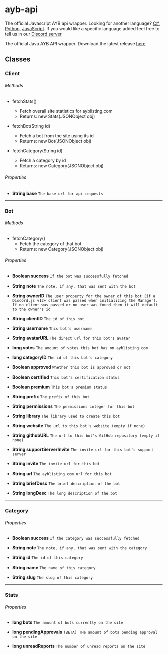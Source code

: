 # ayb-api

The official Javascript AYB api wrapper. Looking for another language? [C#](https://github.com/AdvertiseYourBot/ayb-api.cs), [Python](https://github.com/AdvertiseYourBot/ayb-api.py), [JavaScript](https://github.com/AdvertiseYourBot/ayb-api). If you would like a specific language added feel free to tell us in our [Discord server](https://discord.gg/bDsTZ29)

The official Java AYB API wrapper. Download the latest release [here](https://github.com/AdvertiseYourBot/ayb-api.java/releases/download/v1.0.0/ayb-api.jar)

## Classes

### Client

###### Methods

- fetchStats()
  - Fetch overall site statistics for ayblisting.com
  - Returns: new Stats(JSONObject obj)

- fetchBot(String id)
  - Fetch a bot from the site using its id
  - Returns: new Bot(JSONObject obj)

- fetchCategory(String id)
  - Fetch a category by id
  - Returns: new Category(JSONObject obj)

###### Properties

- **String base** `The base url for api requests`

---

### Bot

###### Methods

- fetchCategory()
  - Fetch the category of that bot
  - Returns: new Category(JSONObject obj)

###### Properties

- **Boolean success** `If the bot was successfully fetched`

- **String note** `The note, if any, that was sent with the bot`

- **String ownerID** `The user property for the owner of this bot (if a Discord.js v12+ client was passed when initializing the Manager). If no client was passed or no user was found then it will default to the owner's id`

- **String clientID** `The id of this bot`

- **String username** `This bot's username`

- **String avatarURL** `The direct url for this bot's avatar`

- **long votes** `The amount of votes this bot has on ayblisting.com`

- **long categoryID** `The id of this bot's category`

- **Boolean approved** `Whether this bot is approved or not`

- **Boolean certified** `This bot's certification status`

- **Boolean premium** `This bot's premium status`

- **String prefix** `The prefix of this bot`

- **String permissions** `The permissions integer for this bot`

- **String library** `The library used to create this bot`

- **String website** `The url to this bot's website (empty if none)`

- **String githubURL** `The url to this bot's GitHub repository (empty if none)`

- **String supportServerInvite** `The invite url for this bot's support server`

- **String invite** `The invite url for this bot`

- **String url** `The ayblisting.com url for this bot`

- **String briefDesc** `The brief description of the bot`

- **String longDesc** `The long description of the bot`

---

### Category

###### Properties

- **Boolean success** `If the category was successfully fetched`

- **String note** `The note, if any, that was sent with the category`

- **String id** `The id of this category`

- **String name** `The name of this category`

- **String slug** `The slug of this category`

---

### Stats

###### Properties

- **long bots** `The amount of bots currently on the site`

- **long pendingApprovals** `(BETA) THe amount of bots pending approval on the site`

- **long unreadReports** `The number of unread reports on the site`
